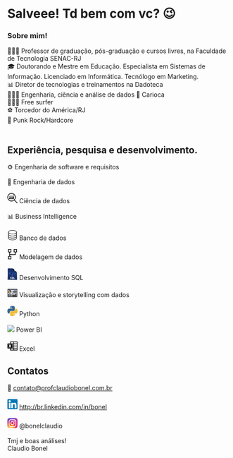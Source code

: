 # Salveee! Td bem com vc? 😉

<!--
**claudiobonel/claudiobonel** is a ✨ _special_ ✨ repository because its `README.md` (this file) appears on your GitHub profile.

Here are some ideas to get you started:

- 🔭 I’m currently working on ...
- 🌱 I’m currently learning ...
- 👯 I’m looking to collaborate on ...
- 🤔 I’m looking for help with ...
- 💬 Ask me about ...
- 📫 How to reach me: ...
- 😄 Pronouns: ...
- ⚡ Fun fact: ...
-->
### Sobre mim!

👨🏽‍🏫 Professor de graduação, pós-graduação e cursos livres, na Faculdade de Tecnologia SENAC-RJ
<br>
🎓 Doutorando e Mestre em Educação. Especialista em Sistemas de Informação. Licenciado em Informática. Tecnólogo em Marketing.
<br>
📊 Diretor de tecnologias e treinamentos na Dadoteca
<br>
👷🏽‍♂️ Engenharia, ciência e análise de dados
🌊 Carioca
<br>
🏄🏽‍♂️ Free surfer
<br>
⚽️ Torcedor do América/RJ
<br>
🎼 Punk Rock/Hardcore
<br>
<br>

## Experiência, pesquisa e desenvolvimento.

⚙️ Engenharia de software e requisitos
<br><br>
🎲 Engenharia de dados
<br><br>
<img src="view-analytics-1024.webp" width="23"/> Ciência de dados
<br><br>
📊 Business Intelligence
<br><br>
<img src="26CA463D-AC29-4258-9574-98EF270C48AF.png" width="23"/> Banco de dados
<br><br>
<img src="CCD0951C-7553-440C-8B71-9D64A5634C21.png" width="23"/> Modelagem de dados
<br><br>
<img src="9F435C7E-1279-468E-8617-8ED3A9A54415.jpeg" width="23"/> Desenvolvimento SQL
<br><br>
<img src="294D10A3-EF42-4BEA-A28A-4A902F6FEE99.jpeg" width="23"/> Visualização e storytelling com dados
<br><br>
<img src="022BC6B9-F026-4893-9430-B71E88D4A420.png" width="23"/> Python
<br><br>
<img src="https://github.com/microsoft/PowerBI-Icons/blob/main/PNG/Power-BI.png?raw=true" width="18"/>  Power BI
<br><br>
<img src="F3601BE0-AE42-4E07-A088-A8462FCBD8F1.png" width="23"/> Excel

## Contatos

📝 contato@profclaudiobonel.com.br
<br><br>
<img src="F3BD5741-49C3-427A-ABD7-090A9E23BB90.png" width="23"/> http://br.linkedin.com/in/bonel
<br><br>
<img src="CCBD6F9B-30F3-4FBB-AB9C-258FEA35C171.jpeg" width="23"/> @bonelclaudio
<br><br>
Tmj e boas análises!
<br>
Claudio Bonel
